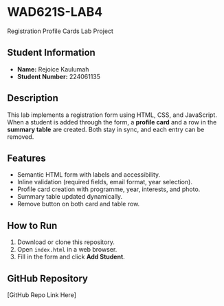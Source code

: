 # WAD621S-LAB4
Registration Profile Cards Lab Project

## Student Information
- **Name:** Rejoice Kaulumah 
- **Student Number:** 224061135  

## Description
This lab implements a registration form using HTML, CSS, and JavaScript.  
When a student is added through the form, a **profile card** and a row in the **summary table** are created. Both stay in sync, and each entry can be removed.  

## Features
- Semantic HTML form with labels and accessibility.
- Inline validation (required fields, email format, year selection).
- Profile card creation with programme, year, interests, and photo.
- Summary table updated dynamically.
- Remove button on both card and table row.

## How to Run
1. Download or clone this repository.  
2. Open `index.html` in a web browser.  
3. Fill in the form and click **Add Student**.  

## GitHub Repository
[GitHub Repo Link Here]  


